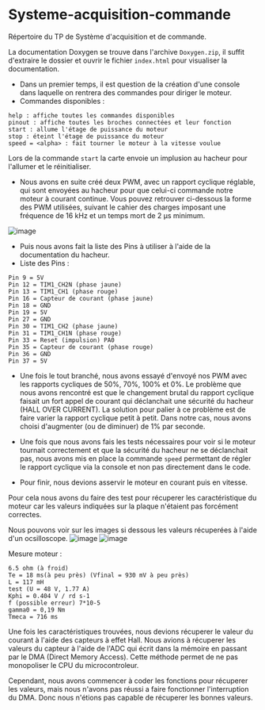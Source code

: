 # Systeme-acquisition-commande
Répertoire du TP de Système d'acquisition et de commande.

La documentation Doxygen se trouve dans l'archive ``Doxygen.zip``, il suffit d'extraire le dossier et ouvrir le fichier ``index.html`` pour visualiser la documentation. 

* Dans un premier temps, il est question de la création d'une console dans laquelle on rentrera des commandes pour diriger le moteur.
* Commandes disponibles :

```
help : affiche toutes les commandes disponibles
pinout : affiche toutes les broches connectées et leur fonction
start : allume l'étage de puissance du moteur
stop : éteint l'étage de puissance du moteur
speed = <alpha> : fait tourner le moteur à la vitesse voulue
```


Lors de la commande ``start`` la carte envoie un implusion au hacheur pour l'allumer et le réinitialiser.

* Nous avons en suite créé deux PWM, avec un rapport cyclique réglable, qui sont envoyées au hacheur pour que celui-ci commande notre moteur à courant continue.
Vous pouvez retrouver ci-dessous la forme des PWM utilisées, suivant le cahier des charges imposant une fréquence de 16 kHz et un temps mort de 2 µs minimum.

![image](https://user-images.githubusercontent.com/86347317/141968295-56410056-098b-42b9-88f9-33dc8b2ca38a.png)

* Puis nous avons fait la liste des Pins à utiliser à l'aide de la documentation du hacheur.
* Liste des Pins :
```
Pin 9 = 5V
Pin 12 = TIM1_CH2N (phase jaune)
Pin 13 = TIM1_CH1 (phase rouge)
Pin 16 = Capteur de courant (phase jaune)
Pin 18 = GND
Pin 19 = 5V
Pin 27 = GND
Pin 30 = TIM1_CH2 (phase jaune)
Pin 31 = TIM1_CH1N (phase rouge)
Pin 33 = Reset (impulsion) PA0
Pin 35 = Capteur de courant (phase rouge)
Pin 36 = GND
Pin 37 = 5V
```

* Une fois le tout branché, nous avons essayé d'envoyé nos PWM avec les rapports cycliques de 50%, 70%, 100% et 0%. Le problème que nous avons rencontré est que le changement brutal du rapport cyclique faisait un fort appel de courant qui déclanchait une sécurité du hacheur (HALL OVER CURRENT).
La solution pour palier à ce problème est de faire varier la rapport cyclique petit à petit. Dans notre cas, nous avons choisi d'augmenter (ou de diminuer) de 1% par seconde.

* Une fois que nous avons fais les tests nécessaires pour voir si le moteur tournait correctement et que la sécurité du hacheur ne se déclanchait pas, nous avons mis en place la commande ``speed`` permettant de régler le rapport cyclique via la console et non pas directement dans le code.

* Pour finir, nous devions asservir le moteur en courant puis en vitesse.

Pour cela nous avons du faire des test pour récuperer les caractéristique du moteur car les valeurs indiquées sur la plaque n'étaient pas forcément correctes.

Nous pouvons voir sur les images si dessous les valeurs récuperées à l'aide d'un ocsilloscope.
![image](https://user-images.githubusercontent.com/86347317/144016148-a4bf1a62-6fa8-4f73-b89f-2b8c97531224.png)
![image](https://user-images.githubusercontent.com/86347317/144995396-7464b7b2-ab2b-4714-8bb3-85770913a6bf.png)

Mesure moteur : 
```
6.5 ohm (à froid) 
Te = 18 ms(à peu près) (Vfinal = 930 mV à peu près)
L = 117 mH
test (U = 48 V, 1.77 A)
Kphi = 0.404 V / rd s-1
f (possible erreur) 7*10-5
gamma0 = 0,19 Nm
Tmeca = 716 ms
```

Une fois les caractéristiques trouvées, nous devions récuperer le valeur du courant à l'aide des capteurs à effet Hall. Nous avions à récuperer les valeurs du capteur à l'aide de l'ADC qui écrit dans la mémoire en passant par le DMA (Direct Memory Access). Cette méthode permet de ne pas monopoliser le CPU du microcontroleur.

Cependant, nous avons commencer à coder les fonctions pour récuperer les valeurs, mais nous n'avons pas réussi a faire fonctionner l'interruption du DMA. Donc nous n'étions pas capable de récuperer les bonnes valeurs.

